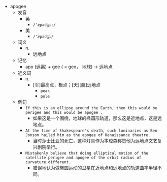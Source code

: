 - apogee
  - 发音
    - 英
      - `/'æpədʒiː/`
    - 美
      - `/'æpədʒi/`
  - 词义
    - n.
      - 远地点
  - 记忆
    - apo (远离) + gee ( = geo， 地球) → 远地点
  - 近义词
    - n.
      - [军]最高点，极点；[天][航]远地点
        - `peak`
        - `pole`
  - 例句
    - `If this is an ellipse around the Earth, then this would be perigee and this would be apogee .`
      - 如果这是一个围绕，地球的椭圆形轨道，那么这是近地点，这是远地点。
    - `At the time of Shakespeare's death, such luminaries as Ben Jonson hailed him as the apogee of Renaissance theatre.`
      - 当时莎士比亚的死亡，这种灯具作为本琼森称赞他为远地点文艺复兴剧院举行。
    - `Mistakenly believe that doing elliptical motion of the satellite perigee and apogee of the orbit radius of curvature different.`
      - 错误地认为做椭圆运动的卫星在近地点和远地点的轨道曲率半径不同。

